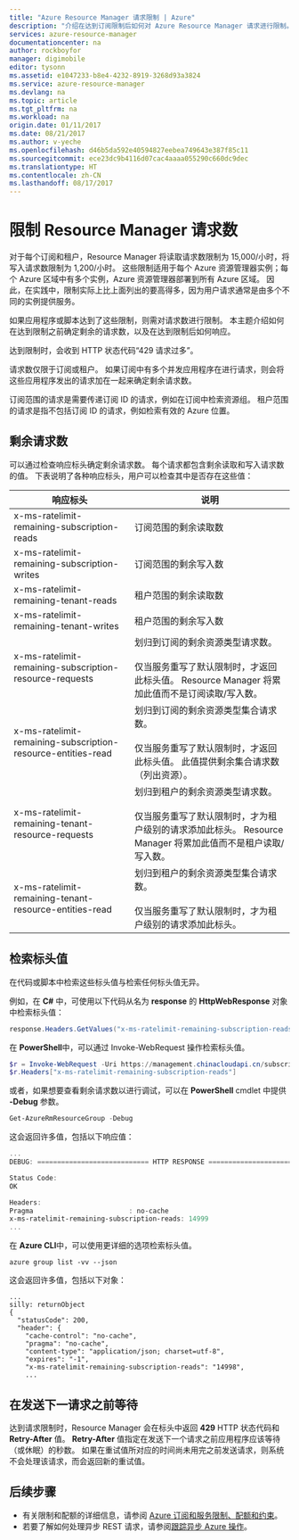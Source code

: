 ```yaml
---
title: "Azure Resource Manager 请求限制 | Azure"
description: "介绍在达到订阅限制后如何对 Azure Resource Manager 请求进行限制。"
services: azure-resource-manager
documentationcenter: na
author: rockboyfor
manager: digimobile
editor: tysonn
ms.assetid: e1047233-b8e4-4232-8919-3268d93a3824
ms.service: azure-resource-manager
ms.devlang: na
ms.topic: article
ms.tgt_pltfrm: na
ms.workload: na
origin.date: 01/11/2017
ms.date: 08/21/2017
ms.author: v-yeche
ms.openlocfilehash: d46b5da592e40594827eebea749643e387f85c11
ms.sourcegitcommit: ece23dc9b4116d07cac4aaaa055290c660dc9dec
ms.translationtype: HT
ms.contentlocale: zh-CN
ms.lasthandoff: 08/17/2017
---
```

# <a name="throttling-resource-manager-requests"></a>限制 Resource Manager 请求数
对于每个订阅和租户，Resource Manager 将读取请求数限制为 15,000/小时，将写入请求数限制为 1,200/小时。 这些限制适用于每个 Azure 资源管理器实例；每个 Azure 区域中有多个实例，Azure 资源管理器部署到所有 Azure 区域。  因此，在实践中，限制实际上比上面列出的要高得多，因为用户请求通常是由多个不同的实例提供服务。

如果应用程序或脚本达到了这些限制，则需对请求数进行限制。 本主题介绍如何在达到限制之前确定剩余的请求数，以及在达到限制后如何响应。

达到限制时，会收到 HTTP 状态代码“429 请求过多”。

请求数仅限于订阅或租户。 如果订阅中有多个并发应用程序在进行请求，则会将这些应用程序发出的请求加在一起来确定剩余请求数。

订阅范围的请求是需要传递订阅 ID 的请求，例如在订阅中检索资源组。 租户范围的请求是指不包括订阅 ID 的请求，例如检索有效的 Azure 位置。

## <a name="remaining-requests"></a>剩余请求数
可以通过检查响应标头确定剩余请求数。 每个请求都包含剩余读取和写入请求数的值。 下表说明了各种响应标头，用户可以检查其中是否存在这些值：

| 响应标头 | 说明 |
| --- | --- |
| x-ms-ratelimit-remaining-subscription-reads |订阅范围的剩余读取数 |
| x-ms-ratelimit-remaining-subscription-writes |订阅范围的剩余写入数 |
| x-ms-ratelimit-remaining-tenant-reads |租户范围的剩余读取数 |
| x-ms-ratelimit-remaining-tenant-writes |租户范围的剩余写入数 |
| x-ms-ratelimit-remaining-subscription-resource-requests |划归到订阅的剩余资源类型请求数。<br /><br />仅当服务重写了默认限制时，才返回此标头值。 Resource Manager 将累加此值而不是订阅读取/写入数。 |
| x-ms-ratelimit-remaining-subscription-resource-entities-read |划归到订阅的剩余资源类型集合请求数。<br /><br />仅当服务重写了默认限制时，才返回此标头值。 此值提供剩余集合请求数（列出资源）。 |
| x-ms-ratelimit-remaining-tenant-resource-requests |划归到租户的剩余资源类型请求数。<br /><br />仅当服务重写了默认限制时，才为租户级别的请求添加此标头。 Resource Manager 将累加此值而不是租户读取/写入数。 |
| x-ms-ratelimit-remaining-tenant-resource-entities-read |划归到租户的剩余资源类型集合请求数。<br /><br />仅当服务重写了默认限制时，才为租户级别的请求添加此标头。 |

## <a name="retrieving-the-header-values"></a>检索标头值
在代码或脚本中检索这些标头值与检索任何标头值无异。 

例如，在 **C#** 中，可使用以下代码从名为 **response** 的 **HttpWebResponse** 对象中检索标头值：

```cs
response.Headers.GetValues("x-ms-ratelimit-remaining-subscription-reads").GetValue(0)
```

在 **PowerShell**中，可以通过 Invoke-WebRequest 操作检索标头值。

```powershell
$r = Invoke-WebRequest -Uri https://management.chinacloudapi.cn/subscriptions/{guid}/resourcegroups?api-version=2016-09-01 -Method GET -Headers $authHeaders
$r.Headers["x-ms-ratelimit-remaining-subscription-reads"]
```

或者，如果想要查看剩余请求数以进行调试，可以在 **PowerShell** cmdlet 中提供 **-Debug** 参数。

```powershell
Get-AzureRmResourceGroup -Debug
```

这会返回许多值，包括以下响应值：

```powershell
...
DEBUG: ============================ HTTP RESPONSE ============================

Status Code:
OK

Headers:
Pragma                        : no-cache
x-ms-ratelimit-remaining-subscription-reads: 14999
...
```

在 **Azure CLI**中，可以使用更详细的选项检索标头值。

```azurecli
azure group list -vv --json
```

这会返回许多值，包括以下对象：

```azurecli
...
silly: returnObject
{
  "statusCode": 200,
  "header": {
    "cache-control": "no-cache",
    "pragma": "no-cache",
    "content-type": "application/json; charset=utf-8",
    "expires": "-1",
    "x-ms-ratelimit-remaining-subscription-reads": "14998",
    ...
```

## <a name="waiting-before-sending-next-request"></a>在发送下一请求之前等待
达到请求限制时，Resource Manager 会在标头中返回 **429** HTTP 状态代码和 **Retry-After** 值。 **Retry-After** 值指定在发送下一个请求之前应用程序应该等待（或休眠）的秒数。 如果在重试值所对应的时间尚未用完之前发送请求，则系统不会处理该请求，而会返回新的重试值。

## <a name="next-steps"></a>后续步骤

* 有关限制和配额的详细信息，请参阅 [Azure 订阅和服务限制、配额和约束](../azure-subscription-service-limits.md)。
* 若要了解如何处理异步 REST 请求，请参阅[跟踪异步 Azure 操作](resource-manager-async-operations.md)。

<!--Update_Description: update meta properties, wroding update-->
